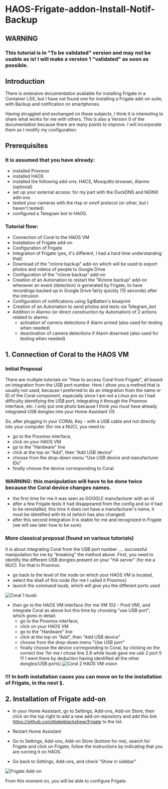 # HAOS-Frigate-addon-Install-Notif-Backup
## WARNING
### This tutorial is in "To be validated" version and may not be usable as is! I will make a version 1 "validated" as soon as possible.

## Introduction
There is extensive documentation available for installing Frigate in a Container LSX, but I have not found one for installing a Frigate add-on suite, with Backup and notification on smartphones.

Having struggled and exchanged on these subjects, I think it is interesting to share what works for me with others. This is also a Version 0 of the documentation because there are many points to improve. I will incorporate them as I modify my configuration.

## Prerequisites
### It is assumed that you have already:
- installed Proxmox
- installed HAOS
- installed the following add-ons: HACS, Mosquitto browser, Alarmo (optional)
- set up your external access: for my part with the DuckDNS and NGINX add-ons
- tested your cameras with the rtsp or onvif protocol (or other, but I haven't tested)
- configured a Telegram bot in HAOS.

### Tutorial flow:
- Connection of Coral to the HAOS VM
- Installation of Frigate add-on
- Configuration of Frigate
- Integration of Frigate (yes, it's different, I had a hard time understanding that)
- Download of the "rclone backup" add-on which will be used to export photos and videos of people to Google Drive
- Configuration of the "rclone backup" add-on
- Creation of an Automation to restart the "Rclone backup" add-on whenever an event (detection) is generated by Frigate, to have recordings backed up in Google Drive fairly quickly (15 seconds) after the intrusion
- Configuration of notifications using SgtBatten's blueprint
- Creation of an Automation to send photos and texts via Telegram_bot
- Addition in Alarmo (or direct construction by Automation) of 2 actions related to alarms:
  - activation of camera detections if Alarm armed (also used for testing when needed)
  - deactivation of camera detections if Alarm disarmed (also used for testing when needed)

## 1. Connection of Coral to the HAOS VM
### Initial Proposal
There are multiple tutorials on "How to access Coral from Frigate", all based on integration from the USB port number.
Here I show you a method that is usually not used, because I preferred to do an integration from the name or ID of the Coral component, especially since I am not a Linux pro so I had difficulty identifying the USB port, integrating it through the Proxmox interface, etc.
I only put one photo because I think you must have already integrated USB dongles into your Home Assistant OS

So, after plugging in your CORAL Key - with a USB cable and not directly into your computer (for me a NUC), you need to:
- go to the Proxmox interface,
- click on your HAOS VM
- go to the "Hardware" line
- click at the top on "Add", then "Add USB device"
- choose from the drop-down menu "Use USB device and manufacturer IDs"
- finally choose the device corresponding to Coral.

### WARNING: this manipulation will have to be done twice because the Coral device changes names.
- the first time for me it was seen as GOOGLE manufacturer with an id
- after a few Frigate tests it had disappeared from the config and so it had to be reinstalled, this time it does not have a manufacturer's name, it must be identified with its id (which has also changed)
- after this second integration it is stable for me and recognized in Frigate (we will see later how to be sure).

### More classical proposal (found on various tutorials)
It is about integrating Coral from the USB port number .... successful manipulation for me by "breaking" the method above.
First, you need to identify the different USB dongles present on your "HA server" (for me a NUC).
For that in Proxmox:
- go back to the level of the node on which your HAOS VM is located,
- select the shell of this node (for me I called it Proxmox)
- launch the command lsusb, which will give you the different ports used

![Coral 1 lsusb](https://github.com/oldchap56/HAOS-FrigateAddon-Coral-Install-Notif-Backup/assets/153823477/f2a430a9-2583-43cb-a7e8-454c44d914fb)
- then go to the HAOS VM interface (for me VM 102 - Prod VM), and integrate Coral as above but this time by choosing "use USB port", which gives in detail:
  - go to the Proxmox interface,
  - click on your HAOS VM
  - go to the "Hardware" line
  - click at the top on "Add", then "Add USB device"
  - choose from the drop-down menu "Use USB port"
  - finally choose the device corresponding to Coral, by clicking on the correct line 'for me I chose line 2.6 while lsusb gave me usb 2 port 5 !!! I went there by deduction having identified all the other dongles/USB ports)
  ![Coral 2 HAOS VM vision](https://github.com/oldchap56/HAOS-FrigateAddon-Coral-Install-Notif-Backup/assets/153823477/b69e1a73-04cc-4dae-a8ef-49241d6e687e)

### !!! In both installation cases you can move on to the installation of Frigate, in the next §.

## 2. Installation of Frigate add-on

- In your Home Assistant, go to Settings, Add-ons, Add-on Store, then click on the top right to add a new add-on repository and add this link https://github.com/blakeblackshear/frigate to the list.
- Restart Home Assistant
- Go to Settings, Add-ons, Add-on Store (bottom for me), search for Frigate and click on Frigate, follow the instructions by indicating that you are running it on HAOS.

- Go back to Settings, Add-ons, and check "Show in sidebar"
  
 ![Frigate Add-on](https://github.com/oldchap56/HAOS-FrigateAddon-Coral-Install-Notif-Backup/assets/153823477/1ea7e5a3-8082-4348-9e0e-3d1826be2c57)

From this moment on, you will be able to configure Frigate.

